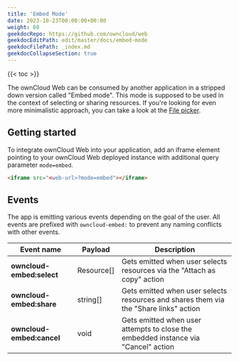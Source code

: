 ```yaml
---
title: 'Embed Mode'
date: 2023-10-23T00:00:00+00:00
weight: 60
geekdocRepo: https://github.com/owncloud/web
geekdocEditPath: edit/master/docs/embed-mode
geekdocFilePath: _index.md
geekdocCollapseSection: true
---
```


{{< toc >}}

The ownCloud Web can be consumed by another application in a stripped down version called "Embed mode". This mode is supposed to be used in the context of selecting or sharing resources. If you're looking for even more minimalistic approach, you can take a look at the [File picker](https://owncloud.dev/integration/file_picker/).

## Getting started

To integrate ownCloud Web into your application, add an iframe element pointing to your ownCloud Web deployed instance with additional query parameter `mode=embed`.

```html
<iframe src="<web-url>?mode=embed"></iframe>
```

## Events

The app is emitting various events depending on the goal of the user. All events are prefixed with `owncloud-embed:` to prevent any naming conflicts with other events.

| Event name | Payload | Description |
| --- | --- | --- |
| **owncloud-embed:select** | Resource[] | Gets emitted when user selects resources via the "Attach as copy" action |
| **owncloud-embed:share** | string[] | Gets emitted when user selects resources and shares them via the "Share links" action |
| **owncloud-embed:cancel** | void | Gets emitted when user attempts to close the embedded instance via "Cancel" action |
